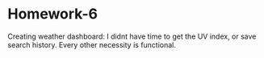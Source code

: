# Homework-6
Creating weather dashboard:
I didnt have time to get the UV index, or save search history.  Every other necessity is functional. 
